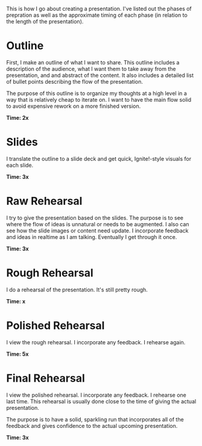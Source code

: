 This is how I go about creating a presentation.
I've listed out the phases of prepration as well as the approximate timing of each phase (in relation to the length of the presentation).

# Outline

First, I make an outline of what I want to share.
This outline includes a description of the audience, what I want them to take away from the presentation, and and abstract of the content.
It also includes a detailed list of bullet points describing the flow of the presentation.

The purpose of this outline is to organize my thoughts at a high level in a way that is relatively cheap to iterate on.
I want to have the main flow solid to avoid expensive rework on a more finished version.

**Time: 2x**

# Slides

I translate the outline to a slide deck and get quick, Ignite!-style visuals for each slide.

**Time: 3x**

# Raw Rehearsal

I try to give the presentation based on the slides.
The purpose is to see where the flow of ideas is unnatural or needs to be augmented.
I also can see how the slide images or content need update.
I incorporate feedback and ideas in realtime as I am talking.
Eventually I get through it once.

**Time: 3x**

# Rough Rehearsal

I do a rehearsal of the presentation.
It's still pretty rough.

**Time: x**

# Polished Rehearsal

I view the rough rehearsal.
I incorporate any feedback.
I rehearse again.

**Time: 5x**

# Final Rehearsal

I view the polished rehearsal.
I incorporate any feedback.
I rehearse one last time.
This rehearsal is usually done close to the time of giving the actual presentation.

The purpose is to have a solid, sparkling run that incorporates all of the feedback and gives confidence to the actual upcoming presentation.

**Time: 3x**
